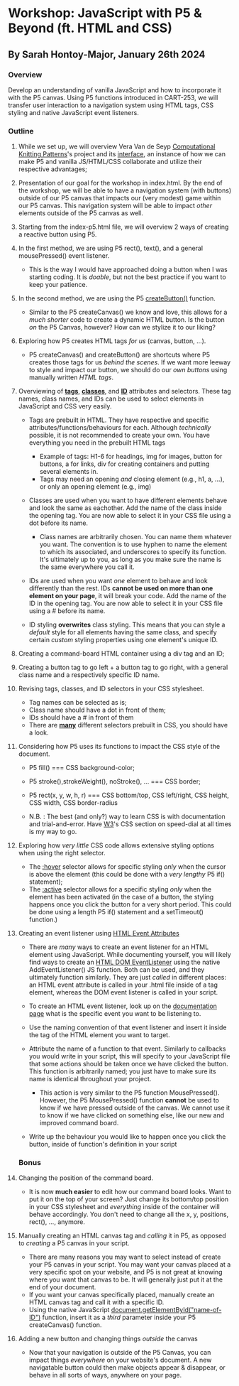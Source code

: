 # Workshop: JavaScript with P5 & Beyond (ft. HTML and CSS)

## By Sarah Hontoy-Major, January 26th 2024

### Overview

Develop an understanding of vanilla JavaScript and how to incorporate it with the P5 canvas. Using P5 functions introduced in CART-253, we will transfer user interaction to a navigation system using HTML tags, CSS styling and native JavaScript event listeners.

### Outline

1. While we set up, we will overview Vera Van de Seyp [Computational Knitting Patterns](https://www.media.mit.edu/projects/computational-knitting-patterns/overview/)'s project and its [interface](https://knit.veravandeseyp.com/), an instance of how we can make P5 and vanilla JS/HTML/CSS collaborate and utilize their respective advantages;

2. Presentation of our goal for the workshop in index.html. By the end of the workshop, we will be able to have a navigation system (with buttons) outside of our P5 canvas that impacts our (very modest) game within our P5 canvas. This navigation system will be able to impact _other_ elements outside of the P5 canvas as well.

3. Starting from the index-p5.html file, we will overview 2 ways of creating a reactive button using P5.

4. In the first method, we are using P5 rect(), text(), and a general mousePressed() event listener.

   - This is the way I would have approached doing a button when I was starting coding. It is _doable_, but not the best practice if you want to keep your patience.

5. In the second method, we are using the P5 [createButton()](https://p5js.org/reference/#/p5/createButton) function.

   - Similar to the P5 createCanvas() we know and love, this allows for a _much shorter_ code to create a dynamic HTML button. Is the button _on_ the P5 Canvas, however? How can we stylize it to our liking?

6. Exploring how P5 creates HTML tags _for us_ (canvas, button, ...).

   - P5 createCanvas() and createButton() are shortcuts where P5 creates those tags for us _behind the scenes_. If we want more leeway to style and impact our button, we should do our _own buttons_ using manually written _HTML tags_.

7. Overviewing of [**tags**](https://www.w3schools.com/tags/tag_html.asp), [**classes**](https://www.w3schools.com/html/html_classes.asp), and [**ID**](https://www.w3schools.com/html/html_id.asp) attributes and selectors. These tag names, class names, and IDs can be used to select elements in JavaScript and CSS very easily.

   - Tags are prebuilt in HTML. They have respective and specific attributes/functions/behaviours for each. Although _technically_ possible, it is not recommended to create your own. You have everything you need in the prebuilt HTML tags

     - Example of tags: H1-6 for headings, img for images, button for buttons, a for links, div for creating containers and putting several elements in.
     - Tags may need an opening _and_ closing element (e.g., h1, a, ...), or only an opening element (e.g., img)

   - Classes are used when you want to have different elements behave and look the same as eachother. Add the name of the class inside the opening tag. You are now able to select it in your CSS file using a dot before its name.

     - Class names are arbitrarily chosen. You can name them whatever you want. The convention is to use hyphen to name the element to which its associated, and underscores to specify its function. It's ultimately up to you, as long as you make sure the name is the same everywhere you call it.

   - IDs are used when you want _one_ element to behave and look differently than the rest. IDs **cannot be used on more than one element on your page**, it will break your code. Add the name of the ID in the opening tag. You are now able to select it in your CSS file using a # before its name.

   - ID styling **overwrites** class styling. This means that you can style a _default_ style for all elements having the same class, and specify certain _custom_ styling properties using one element's unique ID.

8. Creating a command-board HTML container using a div tag and an ID;

9. Creating a button tag to go left + a button tag to go right, with a general class name and a respectively specific ID name.

10. Revising tags, classes, and ID selectors in your CSS stylesheet.

    - Tag names can be selected as is;
    - Class name should have a dot in front of them;
    - IDs should have a # in front of them
    - There are **[many](https://www.w3schools.com/cssref/css_selectors.php)** different selectors prebuilt in CSS, you should have a look.

11. Considering how P5 uses its functions to impact the CSS style of the document.

    - P5 fill() === CSS background-color;
    - P5 stroke(),strokeWeight(), noStroke(), ... === CSS border;
    - P5 rect(x, y, w, h, r) === CSS bottom/top, CSS left/right, CSS height, CSS width, CSS border-radius

    - N.B. : The best (and only?) way to learn CSS is with documentation and trial-and-error. Have [W3](https://www.w3schools.com/css/default.asp)'s CSS section on speed-dial at all times is my way to go.

12. Exploring how _very little_ CSS code allows extensive styling options when using the right selector.

    - The [:hover](https://www.w3schools.com/cssref/sel_hover.php) selector allows for specific styling _only_ when the cursor is above the element (this could be done with a _very lengthy_ P5 if() statement);
    - The [:active](https://www.w3schools.com/cssref/sel_active.php) selector allows for a specific styling _only_ when the element has been activated (in the case of a button, the styling happens once you click the button for a very short period. This could be done using a length P5 if() statement and a setTimeout() function.)

13. Creating an event listener using [HTML Event Attributes](https://www.w3schools.com/tags/ref_eventattributes.asp)

    - There are _many_ ways to create an event listener for an HTML element using JavaScript. While documenting yourself, you will likely find ways to create an [HTML DOM EventListener](https://www.w3schools.com/js/js_htmldom_eventlistener.asp) using the native AddEventListener() JS function. Both can be used, and they ultimately function similarly. They are just _called_ in different places: an HTML event attribute is called in your .html file inside of a tag element, whereas the DOM event listener is called in your script.
    - To create an HTML event listener, look up on the [documentation page](https://www.w3schools.com/tags/ref_eventattributes.asp) what is the specific event you want to be listening to.
    - Use the naming convention of that event listener and insert it inside the tag of the HTML element you want to target.
    - Attribute the name of a function to that event. Similarly to callbacks you would write in your script, this will specify to your JavaScript file that some actions should be taken once we have clicked the button. This function is arbitrarily named; you just have to make sure its name is identical throughout your project.

      - This action is very similar to the P5 function MousePressed(). However, the P5 MousePressed() function **cannot** be used to know if we have pressed outside of the canvas. We cannot use it to know if we have clicked on something else, like our new and improved command board.

    - Write up the behaviour you would like to happen once you click the button, inside of function's definition in your script

    ### Bonus

14. Changing the position of the command board.

    - It is now **much easier** to edit how our command board looks. Want to put it on the top of your screen? Just change its bottom/top position in your CSS stylesheet and _everything_ inside of the container will behave accordingly. You don't need to change all the x, y, positions, rect(), ..., anymore.

15. Manually creating an HTML canvas tag and _calling_ it in P5, as opposed to _creating_ a P5 canvas in your script.

    - There are many reasons you may want to select instead of create your P5 canvas in your script. You may want your canvas placed at a very specific spot on your website, and P5 is not great at knowing where you want that canvas to be. It will generally just put it at the end of your document.
    - If you want your canvas specifically placed, manually create an HTML canvas tag and call it with a specific ID.
    - Using the native JavaScript [document.getElementById("name-of-ID")](https://developer.mozilla.org/en-US/docs/Web/API/Document/getElementById) function, insert it as a _third_ parameter inside your P5 createCanvas() function.

16. Adding a new button and changing things _outside_ the canvas
    - Now that your navigation is outside of the P5 Canvas, you can impact things _everywhere_ on your website's document. A new navigatable button could then make objects appear & disappear, or behave in all sorts of ways, anywhere on your page.
